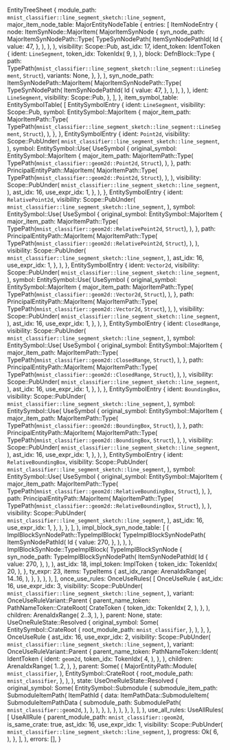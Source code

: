 EntityTreeSheet {
    module_path: `mnist_classifier::line_segment_sketch::line_segment`,
    major_item_node_table: MajorEntityNodeTable {
        entries: [
            ItemNodeEntry {
                node: ItemSynNode::MajorItem(
                    MajorItemSynNode {
                        syn_node_path: MajorItemSynNodePath::Type(
                            TypeSynNodePath(
                                ItemSynNodePathId(
                                    Id {
                                        value: 47,
                                    },
                                ),
                            ),
                        ),
                        visibility: Scope::Pub,
                        ast_idx: 17,
                        ident_token: IdentToken {
                            ident: `LineSegment`,
                            token_idx: TokenIdx(
                                9,
                            ),
                        },
                        block: DefnBlock::Type {
                            path: TypePath(`mnist_classifier::line_segment_sketch::line_segment::LineSegment`, `Struct`),
                            variants: None,
                        },
                    },
                ),
                syn_node_path: ItemSynNodePath::MajorItem(
                    MajorItemSynNodePath::Type(
                        TypeSynNodePath(
                            ItemSynNodePathId(
                                Id {
                                    value: 47,
                                },
                            ),
                        ),
                    ),
                ),
                ident: `LineSegment`,
                visibility: Scope::Pub,
            },
        ],
    },
    item_symbol_table: EntitySymbolTable(
        [
            EntitySymbolEntry {
                ident: `LineSegment`,
                visibility: Scope::Pub,
                symbol: EntitySymbol::MajorItem {
                    major_item_path: MajorItemPath::Type(
                        TypePath(`mnist_classifier::line_segment_sketch::line_segment::LineSegment`, `Struct`),
                    ),
                },
            },
            EntitySymbolEntry {
                ident: `Point2d`,
                visibility: Scope::PubUnder(
                    `mnist_classifier::line_segment_sketch::line_segment`,
                ),
                symbol: EntitySymbol::Use(
                    UseSymbol {
                        original_symbol: EntitySymbol::MajorItem {
                            major_item_path: MajorItemPath::Type(
                                TypePath(`mnist_classifier::geom2d::Point2d`, `Struct`),
                            ),
                        },
                        path: PrincipalEntityPath::MajorItem(
                            MajorItemPath::Type(
                                TypePath(`mnist_classifier::geom2d::Point2d`, `Struct`),
                            ),
                        ),
                        visibility: Scope::PubUnder(
                            `mnist_classifier::line_segment_sketch::line_segment`,
                        ),
                        ast_idx: 16,
                        use_expr_idx: 1,
                    },
                ),
            },
            EntitySymbolEntry {
                ident: `RelativePoint2d`,
                visibility: Scope::PubUnder(
                    `mnist_classifier::line_segment_sketch::line_segment`,
                ),
                symbol: EntitySymbol::Use(
                    UseSymbol {
                        original_symbol: EntitySymbol::MajorItem {
                            major_item_path: MajorItemPath::Type(
                                TypePath(`mnist_classifier::geom2d::RelativePoint2d`, `Struct`),
                            ),
                        },
                        path: PrincipalEntityPath::MajorItem(
                            MajorItemPath::Type(
                                TypePath(`mnist_classifier::geom2d::RelativePoint2d`, `Struct`),
                            ),
                        ),
                        visibility: Scope::PubUnder(
                            `mnist_classifier::line_segment_sketch::line_segment`,
                        ),
                        ast_idx: 16,
                        use_expr_idx: 1,
                    },
                ),
            },
            EntitySymbolEntry {
                ident: `Vector2d`,
                visibility: Scope::PubUnder(
                    `mnist_classifier::line_segment_sketch::line_segment`,
                ),
                symbol: EntitySymbol::Use(
                    UseSymbol {
                        original_symbol: EntitySymbol::MajorItem {
                            major_item_path: MajorItemPath::Type(
                                TypePath(`mnist_classifier::geom2d::Vector2d`, `Struct`),
                            ),
                        },
                        path: PrincipalEntityPath::MajorItem(
                            MajorItemPath::Type(
                                TypePath(`mnist_classifier::geom2d::Vector2d`, `Struct`),
                            ),
                        ),
                        visibility: Scope::PubUnder(
                            `mnist_classifier::line_segment_sketch::line_segment`,
                        ),
                        ast_idx: 16,
                        use_expr_idx: 1,
                    },
                ),
            },
            EntitySymbolEntry {
                ident: `ClosedRange`,
                visibility: Scope::PubUnder(
                    `mnist_classifier::line_segment_sketch::line_segment`,
                ),
                symbol: EntitySymbol::Use(
                    UseSymbol {
                        original_symbol: EntitySymbol::MajorItem {
                            major_item_path: MajorItemPath::Type(
                                TypePath(`mnist_classifier::geom2d::ClosedRange`, `Struct`),
                            ),
                        },
                        path: PrincipalEntityPath::MajorItem(
                            MajorItemPath::Type(
                                TypePath(`mnist_classifier::geom2d::ClosedRange`, `Struct`),
                            ),
                        ),
                        visibility: Scope::PubUnder(
                            `mnist_classifier::line_segment_sketch::line_segment`,
                        ),
                        ast_idx: 16,
                        use_expr_idx: 1,
                    },
                ),
            },
            EntitySymbolEntry {
                ident: `BoundingBox`,
                visibility: Scope::PubUnder(
                    `mnist_classifier::line_segment_sketch::line_segment`,
                ),
                symbol: EntitySymbol::Use(
                    UseSymbol {
                        original_symbol: EntitySymbol::MajorItem {
                            major_item_path: MajorItemPath::Type(
                                TypePath(`mnist_classifier::geom2d::BoundingBox`, `Struct`),
                            ),
                        },
                        path: PrincipalEntityPath::MajorItem(
                            MajorItemPath::Type(
                                TypePath(`mnist_classifier::geom2d::BoundingBox`, `Struct`),
                            ),
                        ),
                        visibility: Scope::PubUnder(
                            `mnist_classifier::line_segment_sketch::line_segment`,
                        ),
                        ast_idx: 16,
                        use_expr_idx: 1,
                    },
                ),
            },
            EntitySymbolEntry {
                ident: `RelativeBoundingBox`,
                visibility: Scope::PubUnder(
                    `mnist_classifier::line_segment_sketch::line_segment`,
                ),
                symbol: EntitySymbol::Use(
                    UseSymbol {
                        original_symbol: EntitySymbol::MajorItem {
                            major_item_path: MajorItemPath::Type(
                                TypePath(`mnist_classifier::geom2d::RelativeBoundingBox`, `Struct`),
                            ),
                        },
                        path: PrincipalEntityPath::MajorItem(
                            MajorItemPath::Type(
                                TypePath(`mnist_classifier::geom2d::RelativeBoundingBox`, `Struct`),
                            ),
                        ),
                        visibility: Scope::PubUnder(
                            `mnist_classifier::line_segment_sketch::line_segment`,
                        ),
                        ast_idx: 16,
                        use_expr_idx: 1,
                    },
                ),
            },
        ],
    ),
    impl_block_syn_node_table: [
        (
            ImplBlockSynNodePath::TypeImplBlock(
                TypeImplBlockSynNodePath(
                    ItemSynNodePathId(
                        Id {
                            value: 270,
                        },
                    ),
                ),
            ),
            ImplBlockSynNode::TypeImplBlock(
                TypeImplBlockSynNode {
                    syn_node_path: TypeImplBlockSynNodePath(
                        ItemSynNodePathId(
                            Id {
                                value: 270,
                            },
                        ),
                    ),
                    ast_idx: 18,
                    impl_token: ImplToken {
                        token_idx: TokenIdx(
                            20,
                        ),
                    },
                    ty_expr: 23,
                    items: TypeItems {
                        ast_idx_range: ArenaIdxRange(
                            14..16,
                        ),
                    },
                },
            ),
        ),
    ],
    once_use_rules: OnceUseRules(
        [
            OnceUseRule {
                ast_idx: 16,
                use_expr_idx: 3,
                visibility: Scope::PubUnder(
                    `mnist_classifier::line_segment_sketch::line_segment`,
                ),
                variant: OnceUseRuleVariant::Parent {
                    parent_name_token: PathNameToken::CrateRoot(
                        CrateToken {
                            token_idx: TokenIdx(
                                2,
                            ),
                        },
                    ),
                    children: ArenaIdxRange(
                        2..3,
                    ),
                },
                parent: None,
                state: UseOneRuleState::Resolved {
                    original_symbol: Some(
                        EntitySymbol::CrateRoot {
                            root_module_path: `mnist_classifier`,
                        },
                    ),
                },
            },
            OnceUseRule {
                ast_idx: 16,
                use_expr_idx: 2,
                visibility: Scope::PubUnder(
                    `mnist_classifier::line_segment_sketch::line_segment`,
                ),
                variant: OnceUseRuleVariant::Parent {
                    parent_name_token: PathNameToken::Ident(
                        IdentToken {
                            ident: `geom2d`,
                            token_idx: TokenIdx(
                                4,
                            ),
                        },
                    ),
                    children: ArenaIdxRange(
                        1..2,
                    ),
                },
                parent: Some(
                    (
                        MajorEntityPath::Module(
                            `mnist_classifier`,
                        ),
                        EntitySymbol::CrateRoot {
                            root_module_path: `mnist_classifier`,
                        },
                    ),
                ),
                state: UseOneRuleState::Resolved {
                    original_symbol: Some(
                        EntitySymbol::Submodule {
                            submodule_item_path: SubmoduleItemPath(
                                ItemPathId {
                                    data: ItemPathData::SubmoduleItem(
                                        SubmoduleItemPathData {
                                            submodule_path: SubmodulePath(
                                                `mnist_classifier::geom2d`,
                                            ),
                                        },
                                    ),
                                },
                            ),
                        },
                    ),
                },
            },
        ],
    ),
    use_all_rules: UseAllRules(
        [
            UseAllRule {
                parent_module_path: `mnist_classifier::geom2d`,
                is_same_crate: true,
                ast_idx: 16,
                use_expr_idx: 1,
                visibility: Scope::PubUnder(
                    `mnist_classifier::line_segment_sketch::line_segment`,
                ),
                progress: Ok(
                    6,
                ),
            },
        ],
    ),
    errors: [],
}